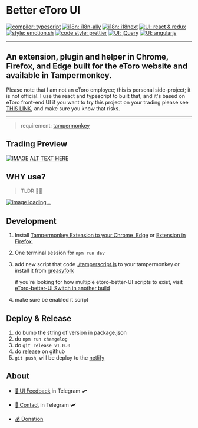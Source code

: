 Better eToro UI
===
[![compiler: typescript](https://img.shields.io/badge/compiler-🏗%20TypeScript%20-blue.svg?style=flat-square)](https://www.typescriptlang.org/)
[![i18n: i18n-ally](https://img.shields.io/badge/i18n-🌏%20i18n--ally-default.svg?style=flat-square&colorA=334a5d&colorB=70c9c7)](https://github.com/antfu/i18n-ally)
[![i18n: i18next](https://img.shields.io/badge/i18n-🌏%20i18next-default.svg?style=flat-square&colorA=334a5d&colorB=009789)](https://www.i18next.com/)
[![UI: react & redux](https://img.shields.io/badge/UI-🎨%20react%20&%20redux-blue.svg?style=flat-square)](https://github.com/facebook/react)
[![style: emotion.sh](https://img.shields.io/badge/style-💅%20emotion/react-orange.svg?style=flat-square&colorA=db748e&colorB=daa357)](https://emotion.sh/docs/introduction)
[![code style: prettier](https://img.shields.io/badge/code_style-💅%20prettier-ff69b4.svg?style=flat-square)](https://github.com/prettier/prettier)
[![UI: jQuery](https://img.shields.io/badge/UI-🎨%20jQuery-default.svg?style=flat-square&colorA=282c34&colorB=0769ad)](https://jquery.com/)
[![UI: angularjs](https://img.shields.io/badge/UI-🎨%20angularjs-default.svg?style=flat-square&colorA=282c34&colorB=a6120d)](https://angularjs.org/)

---

## An extension, plugin and helper in Chrome, Firefox, and Edge built for the eToro website and available in Tampermonkey.

Please note that I am not an eToro employee; this is personal side-project; it is not official. I use the react and typescript to built that, and it's based on eToro front-end UI if you want to try this project on your trading please see [THIS LINK](https://www.notion.so/hilezi/4fe69cd704434ff1b82f0cd48dd219c3), and make sure you know that risks.

---

> requirement: [tampermonkey](https://chrome.google.com/webstore/detail/tampermonkey/dhdgffkkebhmkfjojejmpbldmpobfkfo?hl=zh-TW)

## Trading Preview

[![IMAGE ALT TEXT HERE](https://img.youtube.com/vi/lOwRyrGncn0/0.jpg)](https://www.youtube.com/watch?v=4YKr8F8rkFA)

## WHY use?
> TLDR 🤷‍♂️

[![image loading...](./foreign_exchange.gif)](https://www.notion.so/hilezi/4fe69cd704434ff1b82f0cd48dd219c3)


## Development

1. Install [Tampermonkey Extension to your Chrome, Edge](https://chrome.google.com/webstore/detail/tampermonkey/dhdgffkkebhmkfjojejmpbldmpobfkfo?hl=zh-TW) or [Extension in Firefox](https://addons.mozilla.org/zh-TW/firefox/addon/tampermonkey/).
1. One terminal session for `npm run dev`
1. add new script that code [./tamperscript.js] to your tampermonkey or install it from [greasyfork](https://greasyfork.org/zh-TW/scripts/400518-etoro-better-ui)

    if you're looking for how multiple etoro-better-UI scripts to exist, visit [eToro-better-UI Switch in another build](https://www.notion.so/hilezi/eToro-better-UI-Switch-in-another-build-eb3b7842ae8e46d58d43b7bb3059b624)

1. make sure be enabled it script

## Deploy & Release

1. do bump the string of version in package.json
2. do `npm run changelog`
3. do `git release v1.0.0`
4. do [release](https://github.com/hilezir/etoro-better-ui/releases) on github
5. `git push`, will be deploy to the [netlify](https://etoro-plugins.netlify.app/etoro-better-ui.latest.js)

## About

- [💬 UI Feedback](https://t.me/etoro_better_ui) in Telegram 🛩

- [💬 Contact](https://t.me/whatisclown)  in Telegram 🛩

- [💰 Donation](https://www.notion.so/hilezi/ab484fc786bf44f8b19a017fdbe4a698)

[./tamperscript.js]: https://github.com/hilezir/etoro-better-ui/blob/master/tampermonkey.js
